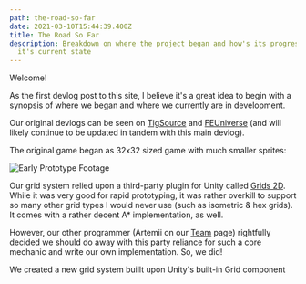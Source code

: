 ```yaml
---
path: the-road-so-far
date: 2021-03-10T15:44:39.400Z
title: The Road So Far
description: Breakdown on where the project began and how's its progressed to
  it's current state
---
```

Welcome!



As the first devlog post to this site, I believe it's a great idea to begin with a synopsis of where we began and where we currently are in development.



Our original [](https://forums.tigsource.com/index.php?topic=69415.0)devlogs can be seen on [TigSource](https://forums.tigsource.com/index.php?topic=69415.0) and [FEUniverse](https://feuniverse.us/t/codename-mystery-babylon/11036) (and will likely continue to be updated in tandem with this main devlog).



The original game began as 32x32 sized game with much smaller sprites:



![Early Prototype Footage](https://i.imgur.com/ik0qlxN.gif "Early Prototype Footage")



Our grid system relied upon a third-party plugin for Unity called [Grids 2D](https://assetstore.unity.com/packages/tools/sprite-management/grids-2d-59981). While it was very good for rapid prototyping, it was rather overkill to support so many other grid types I would never use (such as isometric & hex grids). It comes with a rather decent A* implementation, as well.



However, our other programmer (Artemii on our [Team](https://mysterybabylon.io/team) page) rightfully decided we should do away with this party reliance for such a core mechanic and write our own implementation. So, we did!



We created a new grid system buillt upon Unity's built-in Grid component